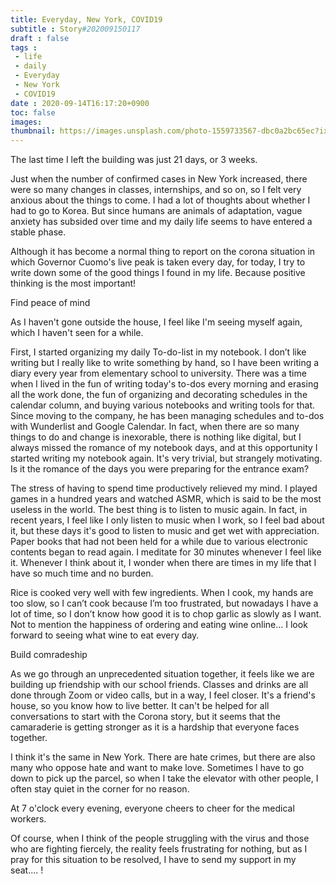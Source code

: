 ```yaml
---
title: Everyday, New York, COVID19
subtitle : Story#202009150117
draft : false
tags :
 - life
 - daily
 - Everyday
 - New York
 - COVID19
date : 2020-09-14T16:17:20+0900
toc: false
images: 
thumbnail: https://images.unsplash.com/photo-1559733567-dbc0a2bc65ec?ixlib=rb-1.2.1&q=80&fm=jpg&crop=entropy&cs=tinysrgb&w=1080&fit=max&ixid=eyJhcHBfaWQiOjE1NTU0OX0
---
```


The last time I left the building was just 21 days, or 3 weeks.  

Just when the number of confirmed cases in New York increased, there were so many changes in classes, internships, and so on, so I felt very anxious about the things to come. I had a lot of thoughts about whether I had to go to Korea. But since humans are animals of adaptation, vague anxiety has subsided over time and my daily life seems to have entered a stable phase.  

Although it has become a normal thing to report on the corona situation in which Governor Cuomo's live peak is taken every day, for today, I try to write down some of the good things I found in my life. Because positive thinking is the most important!  

Find peace of mind  

As I haven't gone outside the house, I feel like I'm seeing myself again, which I haven't seen for a while.  

First, I started organizing my daily To-do-list in my notebook. I don’t like writing but I really like to write something by hand, so I have been writing a diary every year from elementary school to university. There was a time when I lived in the fun of writing today's to-dos every morning and erasing all the work done, the fun of organizing and decorating schedules in the calendar column, and buying various notebooks and writing tools for that. Since moving to the company, he has been managing schedules and to-dos with Wunderlist and Google Calendar. In fact, when there are so many things to do and change is inexorable, there is nothing like digital, but I always missed the romance of my notebook days, and at this opportunity I started writing my notebook again. It's very trivial, but strangely motivating. Is it the romance of the days you were preparing for the entrance exam?  

The stress of having to spend time productively relieved my mind. I played games in a hundred years and watched ASMR, which is said to be the most useless in the world. The best thing is to listen to music again. In fact, in recent years, I feel like I only listen to music when I work, so I feel bad about it, but these days it's good to listen to music and get wet with appreciation. Paper books that had not been held for a while due to various electronic contents began to read again. I meditate for 30 minutes whenever I feel like it. Whenever I think about it, I wonder when there are times in my life that I have so much time and no burden.  

Rice is cooked very well with few ingredients. When I cook, my hands are too slow, so I can’t cook because I’m too frustrated, but nowadays I have a lot of time, so I don’t know how good it is to chop garlic as slowly as I want. Not to mention the happiness of ordering and eating wine online... I look forward to seeing what wine to eat every day.  

Build comradeship  

As we go through an unprecedented situation together, it feels like we are building up friendship with our school friends. Classes and drinks are all done through Zoom or video calls, but in a way, I feel closer. It's a friend's house, so you know how to live better. It can't be helped for all conversations to start with the Corona story, but it seems that the camaraderie is getting stronger as it is a hardship that everyone faces together.  

I think it's the same in New York. There are hate crimes, but there are also many who oppose hate and want to make love. Sometimes I have to go down to pick up the parcel, so when I take the elevator with other people, I often stay quiet in the corner for no reason.  

At 7 o'clock every evening, everyone cheers to cheer for the medical workers.  

Of course, when I think of the people struggling with the virus and those who are fighting fiercely, the reality feels frustrating for nothing, but as I pray for this situation to be resolved, I have to send my support in my seat.... !  

